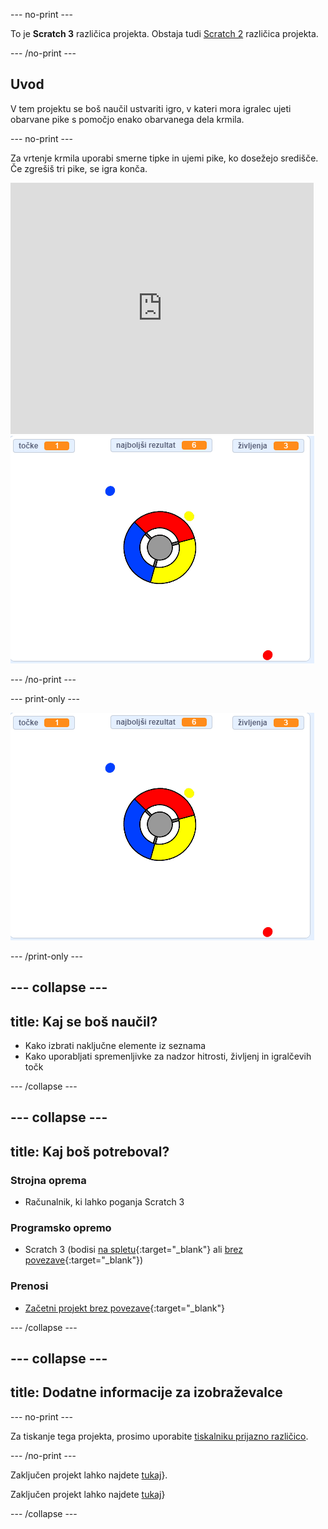 --- no-print ---

To je **Scratch 3** različica projekta. Obstaja tudi [Scratch 2](https://projects.raspberrypi.org/sl-SI/projects/catch-the-dots-scratch2) različica projekta.

--- /no-print ---

## Uvod

V tem projektu se boš naučil ustvariti igro, v kateri mora igralec ujeti obarvane pike s pomočjo enako obarvanega dela krmila.

--- no-print ---

Za vrtenje krmila uporabi smerne tipke in ujemi pike, ko dosežejo središče. Če zgrešiš tri pike, se igra konča.

<div class="scratch-preview">
  <iframe allowtransparency="true" width="485" height="402" src="https://scratch.mit.edu/projects/embed/397762186/?autostart=false" frameborder="0" scrolling="no"></iframe>
  <img src="images/dots-final.png">
</div>

--- /no-print ---

--- print-only ---

![Posnetek zaslona pik](images/dots-final.png)

--- /print-only ---

--- collapse ---
---
title: Kaj se boš naučil?
---

+ Kako izbrati naključne elemente iz seznama
+ Kako uporabljati spremenljivke za nadzor hitrosti, življenj in igralčevih točk

--- /collapse ---

--- collapse ---
---
title: Kaj boš potreboval?
---

### Strojna oprema

+ Računalnik, ki lahko poganja Scratch 3

### Programsko opremo

+ Scratch 3 (bodisi [na spletu](http://rpf.io/scratchon){:target="_blank"} ali [brez povezave](http://rpf.io/scratchoff){:target="_blank"})

### Prenosi

+ [Začetni projekt brez povezave](http://rpf.io/p/sl-SI/catch-the-dots-go){:target="_blank"}

--- /collapse ---

--- collapse ---
---
title: Dodatne informacije za izobraževalce
---

--- no-print ---

Za tiskanje tega projekta, prosimo uporabite [tiskalniku prijazno različico](https://projects.raspberrypi.org/sl-SI/projects/catch-the-dots/print).

--- /no-print ---

Zaključen projekt lahko najdete [tukaj](http://rpf.io/p/sl-SI/catch-the-dots-get)}.

Zaključen projekt lahko najdete [tukaj](https://scratch.mit.edu/projects/252923761/#editor)}

--- /collapse ---